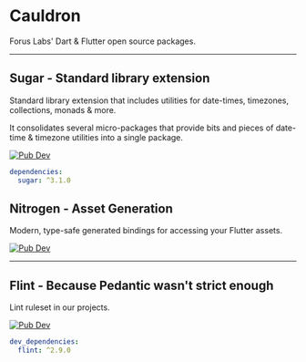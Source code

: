 # Cauldron

Forus Labs' Dart & Flutter open source packages.

***
## Sugar - Standard library extension

Standard library extension that includes utilities for date-times, timezones, collections, monads & more.

It consolidates several micro-packages that provide bits and pieces of date-time & timezone utilities into a single package.

[![Pub Dev](https://img.shields.io/pub/v/sugar)](https://pub.dev/packages/sugar)

```YAML
dependencies:
  sugar: ^3.1.0
```

## Nitrogen - Asset Generation

Modern, type-safe generated bindings for accessing your Flutter assets.

[![Pub Dev](https://img.shields.io/pub/v/nitrogen)](https://pub.dev/packages/nitrogen)


***
## Flint - Because Pedantic wasn't strict enough

Lint ruleset in our projects.

[![Pub Dev](https://img.shields.io/pub/v/flint)](https://pub.dev/packages/flint)

```YAML
dev_dependencies:
  flint: ^2.9.0
```
